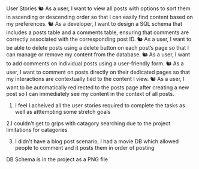 User Stories
🐿️ As a user, I want to view all posts with options to sort them in ascending or descending order so that I can easily find content based on my preferences.
🐿️ As a developer, I want to design a SQL schema that includes a posts table and a comments table, ensuring that comments are correctly associated with the corresponding post ID.
🐿️ As a user, I want to be able to delete posts using a delete button on each post’s page so that I can manage or remove my content from the database.
🐿️ As a user, I want to add comments on individual posts using a user-friendly form.
🐿️ As a user, I want to comment on posts directly on their dedicated pages so that my interactions are contextually tied to the content I view.
🐿️ As a user, I want to be automatically redirected to the posts page after creating a new post so I can immediately see my content in the context of all posts.

1. I feel I acheived all the user stories required to complete the tasks as well as atttempting some stretch goals

2.I couldn't get to grips with catagory searching due to the project limitations for catagories

3. I didn't have a blog post scenario, I had a movie DB which allowed people to comment and it posts them in order of posting

DB Schema is in the project as a PNG file